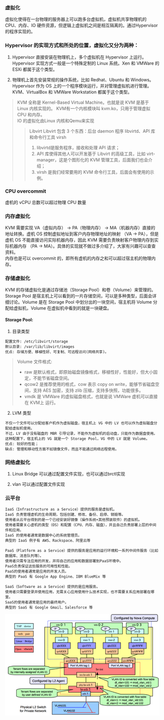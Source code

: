 ### 虚拟化
虚拟化使得在一台物理的服务器上可以跑多台虚拟机，虚拟机共享物理机的 CPU、内存、IO 硬件资源，但逻辑上虚拟机之间是相互隔离的。通过Hypervisor 的程序实现的。

### Hypervisor 的实现方式和所处的位置，虚拟化又分为两种：
1. Hypervisor 直接安装在物理机上，多个虚拟机在 Hypervisor 上运行。Hypervisor 实现方式一般是一个特殊定制的 Linux 系统。Xen 和 VMWare 的 ESXi 都属于这个类型。

2. 物理机上首先安装常规的操作系统，比如 Redhat、Ubuntu 和 Windows。Hypervisor 作为 OS 上的一个程序模块运行，并对管理虚拟机进行管理。KVM、VirtualBox 和 VMWare Workstation 都属于这个类型。
> KVM 全称是 Kernel-Based Virtual Machine。也就是说 KVM 是基于 Linux 内核实现的。
KVM有一个内核模块叫 kvm.ko，只用于管理虚拟 CPU 和内存。<br>
IO 的虚拟化由Linux 内核和Qemu来实现
>> Libvirt
Libvirt 包含 3 个东西：后台 daemon 程序 libvirtd、API 库和命令行工具 virsh
>> 1. libvirtd是服务程序，接收和处理 API 请求；
>> 2. API 库使得其他人可以开发基于 Libvirt 的高级工具，比如 virt-manager，这是个图形化的 KVM 管理工具，后面我们也会介绍；
>> 3. virsh 是我们经常要用的 KVM 命令行工具，后面会有使用的示例。
  
### CPU overcommit
虚机的 vCPU 总数可以超过物理 CPU 数量

### 内存虚拟化
KVM 需要实现 VA（虚拟内存） -> PA（物理内存） -> MA（机器内存）直接的地址转换。虚机 OS 控制虚拟地址到客户内存物理地址的映射 （VA -> PA），但是虚机 OS 不能直接访问实际机器内存，因此 KVM 需要负责映射客户物理内存到实际机器内存 （PA -> MA）。具体的实现就不做过多介绍了，大家有兴趣可以查查资料。<br>
内存也是可以 overcommit 的，即所有虚机的内存之和可以超过宿主机的物理内存。

### 存储虚拟化
KVM 的存储虚拟化是通过存储池（Storage Pool）和卷（Volume）来管理的。<br>
Storage Pool 是宿主机上可以看到的一片存储空间，可以是多种类型，后面会详细讨论。Volume 是在 Storage Pool 中划分出的一块空间，宿主机将 Volume 分配给虚拟机，Volume 在虚拟机中看到的就是一块硬盘。

#### Storage Pool:
1. 目录类型
```
配置文件: /etc/libvirt/storage 
默认目录: /var/lib/libvirt/images 
优点: 存储方便、移植性好、可复制、可远程访问(网络共享)。
```
>Volume 文件格式:
>* raw 是默认格式，即原始磁盘镜像格式，移植性好，性能好，但大小固定，不能节省磁盘空间。
>* qcow2 是推荐使用的格式，cow 表示 copy on write，能够节省磁盘空间，支持 AES 加密，支持 zlib 压缩，支持多快照，功能很多。
>* vmdk 是 VMWare 的虚拟磁盘格式，也就是说 VMWare 虚机可以直接在 KVM上 运行。

2. LVM 类型
```
不仅一个文件可以分配给客户机作为虚拟磁盘，宿主机上 VG 中的 LV 也可以作为虚拟磁盘分配给虚拟机使用。
不过，LV 由于没有磁盘的 MBR 引导记录，不能作为虚拟机的启动盘，只能作为数据盘使用。
这种配置下，宿主机上的 VG 就是一个 Storage Pool，VG 中的 LV 就是 Volume。
优点: 较好的性能；
缺点: 管理和移动性方面不如镜像文件，而且不能通过网络远程使用。
```

### 网络虚拟化
1. Linux Bridge
可以通过配置文件实现，也可以通过brctl实现

2. vlan
可以通过配置文件实现

### 云平台
```
IaaS（Infrastructure as a Service）提供的服务是虚拟机。
IaaS 负责管理虚机的生命周期，包括创建、修改、备份、启停、销毁等。
使用者从云平台得到的是一个已经安装好镜像（操作系统+其他预装软件）的虚拟机。
使用者需要关心虚机的类型（OS）和配置（CPU、内存、磁盘），并且自己负责部署上层的中间件和应用。
IaaS 的使用者通常是数据中心的系统管理员。
典型的 IaaS 例子有 AWS、Rackspace、阿里云等

PaaS（Platform as a Service）提供的服务是应用的运行环境和一系列中间件服务（比如数据库、消息队列等）。
使用者只需专注应用的开发，并将自己的应用和数据部署到PaaS环境中。
PaaS负责保证这些服务的可用性和性能。
PaaS的使用者通常是应用的开发人员。
典型的 PaaS 有 Google App Engine、IBM BlueMix 等

SaaS（Software as a Service）提供的是应用服务。
使用者只需要登录并使用应用，无需关心应用使用什么技术实现，也不需要关系应用部署在哪里。
SaaS的使用者通常是应用的最终用户。
典型的 SaaS 有 Google Gmail、Salesforce 等
```

![虚拟网络逻辑图](虚拟网络逻辑图.jpg)
